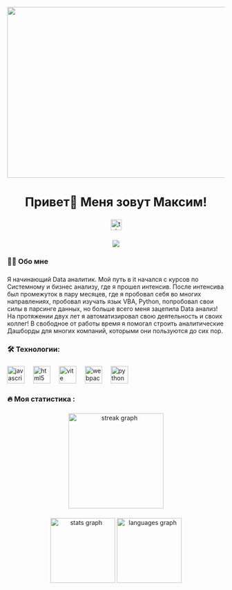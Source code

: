 <br clear="both">

<div align="center">
  <img height="395" width="526" src="https://i.pinimg.com/originals/d0/c6/04/d0c60459431b6ffaecf92fc902ca996d.gif"  />
</div>

###

<h1 align="center">Привет👋 Меня зовут Максим!</h1>

###

<div align="center">
  <a href="https://t.me/optimization_excel" target="_blank">
    <img src="https://img.shields.io/static/v1?message=Telegram&logo=telegram&label=&color=2CA5E0&logoColor=white&labelColor=&style=for-the-badge" height="25" alt="telegram logo"  />
  </a>
</div>

###

<div align="center">
  <img src="https://visitor-badge.laobi.icu/badge?page_id=Maximvolynkin.Maximvolynkin&"  />
</div>

###

<h3 align="left">👩‍💻  Обо мне</h3>

###

<p align="left">Я начинающий Data аналитик. Мой путь в it начался с курсов по Системному и бизнес анализу, где я прошел интенсив. После интенсива был промежуток в пару месяцев, где я пробовал себя во многих направлениях, пробовал изучать язык VBA, Python, попробовал свои силы в парсинге данных, но больше всего меня зацепила Data анализ! На протяжении двух лет я автоматизировал свою деятельность и своих коллег! В свободное от работы время я помогал строить аналитические Дашборды для многих компаний, которыми они пользуются до сих пор.</p>

###


<h3 align="left">🛠 Технологии:</h3>

###

<div align="left">
  <img src="https://raw.githubusercontent.com/sven-bo/sven-bo/master/vba.png" height="40" alt="javascript logo"  />
  <img width="12" />
  <img src="https://skillicons.dev/icons?i=py" height="40" alt="html5 logo"  />
  <img width="12" />
  <img src="https://static.republika.co.id/uploads/images/inpicture_slide/google_240117163030-812.png" height="40" alt="vite logo"  />
  <img width="12" />
  <img src="https://www.ambient-it.net/wp-content/uploads/2022/06/formation-power-query.png" height="40" alt="webpack logo"  />
  <img width="12" />
  <img src="https://logowik.com/content/uploads/images/azure-sql-database6354.jpg" height="40" alt="python logo"  />
  <img width="12" />
</div>

###

<h3 align="left">🔥   Моя статистика :</h3>

###

<div align="center">
  <img src="https://streak-stats.demolab.com?user=Maximvolynkin&locale=en&mode=daily&theme=dark&hide_border=false&border_radius=5&order=3" height="220" alt="streak graph"  />
</div>

###

<div align="center">
  <img src="https://github-readme-stats.vercel.app/api?username=Maximvolynkin&hide_title=false&hide_rank=false&show_icons=true&include_all_commits=true&count_private=true&disable_animations=false&theme=dracula&locale=en&hide_border=false&order=1" height="150" alt="stats graph"  />
  <img src="https://github-readme-stats.vercel.app/api/top-langs?username=Maximvolynkin&locale=en&hide_title=false&layout=compact&card_width=320&langs_count=5&theme=dracula&hide_border=false&order=2" height="150" alt="languages graph"  />
</div>

###
